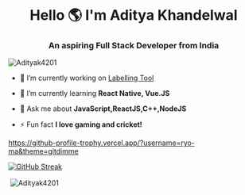 <h1 align="center">Hello 🌎 I'm Aditya Khandelwal</h1>
<h3 align="center">An aspiring Full Stack Developer from India</h3>

<p align="left"> <img src="https://komarev.com/ghpvc/?username=Adityak4201&label=Profile%20views&color=blue&style=flat" alt="Adityak4201" /> </p>

- 🔭 I’m currently working on [Labelling Tool](https://github.com/Dear-Diary-Project)

- 🌱 I’m currently learning **React Native, Vue.JS**

- 💬 Ask me about **JavaScript,ReactJS,C++,NodeJS**

- ⚡ Fun fact **I love gaming and cricket!**

https://github-profile-trophy.vercel.app/?username=ryo-ma&theme=gitdimme

[![GitHub Streak](https://github-readme-streak-stats.herokuapp.com/?user=Adityak4201&theme=dark)](https://git.io/streak-stats)

<p>&nbsp;<img align="center" src="https://github-readme-stats.vercel.app/api?username=adityak4201&show_icons=true&theme=dark&locale=en" alt="Adityak4201" /></p>
